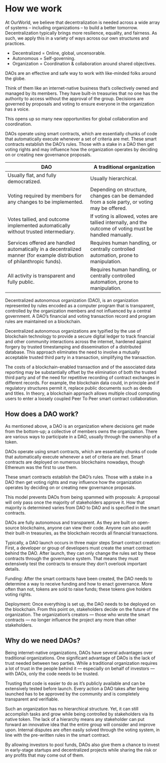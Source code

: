# How we work

At OurWorld, we believe that decentralization is needed across a wide array of systems – including organizations – to build a better tomorrow. Decentralization typically brings more resilience, equality, and fairness. As such, we apply this in a variety of ways across our own structures and practices. 

- Decentralized = Online, global, uncensorable.
- Autonomous = Self-governing.
- Organization = Coordination & collaboration around shared objectives.

DAOs are an effective and safe way to work with like-minded folks around the globe.

Think of them like an internet-native business that’s collectively owned and managed by its members. They have built-in treasuries that no one has the authority to access without the approval of the group. Decisions are governed by proposals and voting to ensure everyone in the organization has a voice.

This opens up so many new opportunities for global collaboration and coordination.

DAOs operate using smart contracts, which are essentially chunks of code that automatically execute whenever a set of criteria are met. These smart contracts establish the DAO’s rules. Those with a stake in a DAO then get voting rights and may influence how the organization operates by deciding on or creating new governance proposals.


| DAO	| A traditional organization | 
| -------------- | ------------------ | 
| Usually flat, and fully democratized.	| Usually hierarchical. | 
| Voting required by members for any changes to be implemented.	| Depending on structure, changes can be demanded from a sole party, or voting may be offered. | 
| Votes tallied, and outcome implemented automatically without trusted intermediary. |	If voting is allowed, votes are tallied internally, and the outcome of voting must be handled manually. | 
| Services offered are handled automatically in a decentralized manner (for example distribution of philanthropic funds). |  Requires human handling, or centrally controlled automation, prone to manipulation. | 
| All activity is transparent and fully public.	| Requires human handling, or centrally controlled automation, prone to manipulation. | 

Decentralized autonomous organization (DAO), is an organization represented by rules encoded as a computer program that is transparent, controlled by the organization members and not influenced by a central government. A DAO’s financial and voting transaction record and program rules are maintained on a blockchain.

Decentralized autonomous organizations are typified by the use of blockchain technology to provide a secure digital ledger to track financial and other community interactions across the internet, hardened against forgery by trusted timestamping and dissemination of a distributed database. This approach eliminates the need to involve a mutually acceptable trusted third party in a transaction, simplifying the transaction. 

The costs of a blockchain-enabled transaction and of the associated data reporting may be substantially offset by the elimination of both the trusted third party and of the need for repetitive recording of contract exchanges in different records. For example, the blockchain data could, in principle and if regulatory structures permit it, replace public documents such as deeds and titles. In theory, a blockchain approach allows multiple cloud computing users to enter a loosely coupled Peer To Peer smart contract collaboration.

## How does a DAO work? 

As mentioned above, a DAO is an organization where decisions get made from the bottom-up; a collective of members owns the organization. There are various ways to participate in a DAO, usually through the ownership of a token.

DAOs operate using smart contracts, which are essentially chunks of code that automatically execute whenever a set of criteria are met. Smart contracts are deployed on numerous blockchains nowadays, though Ethereum was the first to use them.

These smart contracts establish the DAO’s rules. Those with a stake in a DAO then get voting rights and may influence how the organization operates by deciding on or creating new governance proposals.

This model prevents DAOs from being spammed with proposals: A proposal will only pass once the majority of stakeholders approve it. How that majority is determined varies from DAO to DAO and is specified in the smart contracts.

DAOs are fully autonomous and transparent. As they are built on open-source blockchains, anyone can view their code. Anyone can also audit their built-in treasuries, as the blockchain records all financial transactions.

Typically, a DAO launch occurs in three major steps Smart contract creation: First, a developer or group of developers must create the smart contract behind the DAO. After launch, they can only change the rules set by these contracts through the governance system. That means they must extensively test the contracts to ensure they don’t overlook important details.

Funding: After the smart contracts have been created, the DAO needs to determine a way to receive funding and how to enact governance. More often than not, tokens are sold to raise funds; these tokens give holders voting rights.

Deployment: Once everything is set up, the DAO needs to be deployed on the blockchain. From this point on, stakeholders decide on the future of the organization. The organization’s creators — those who wrote the smart contracts — no longer influence the project any more than other stakeholders.

## Why do we need DAOs? 

Being internet-native organizations, DAOs have several advantages over traditional organizations. One significant advantage of DAOs is the lack of trust needed between two parties. While a traditional organization requires a lot of trust in the people behind it — especially on behalf of investors — with DAOs, only the code needs to be trusted.

Trusting that code is easier to do as it’s publicly available and can be extensively tested before launch. Every action a DAO takes after being launched has to be approved by the community and is completely transparent and verifiable.

Such an organization has no hierarchical structure. Yet, it can still accomplish tasks and grow while being controlled by stakeholders via its native token. The lack of a hierarchy means any stakeholder can put forward an innovative idea that the entire group will consider and improve upon. Internal disputes are often easily solved through the voting system, in line with the pre-written rules in the smart contract.

By allowing investors to pool funds, DAOs also give them a chance to invest in early-stage startups and decentralized projects while sharing the risk or any profits that may come out of them.



